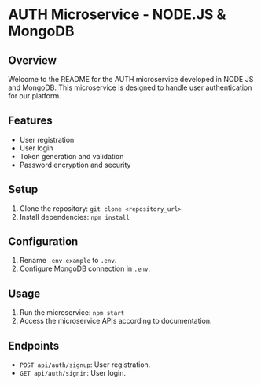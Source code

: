 # AUTH Microservice - NODE.JS & MongoDB

## Overview

Welcome to the README for the AUTH microservice developed in NODE.JS and MongoDB. This microservice is designed to handle user authentication for our platform.

## Features

- User registration
- User login
- Token generation and validation
- Password encryption and security

## Setup

1. Clone the repository: `git clone <repository_url>`
2. Install dependencies: `npm install`

## Configuration

1. Rename `.env.example` to `.env`.
2. Configure MongoDB connection in `.env`.

## Usage

1. Run the microservice: `npm start`
2. Access the microservice APIs according to documentation.

## Endpoints

- `POST api/auth/signup`: User registration.
- `GET api/auth/signin`: User login.

